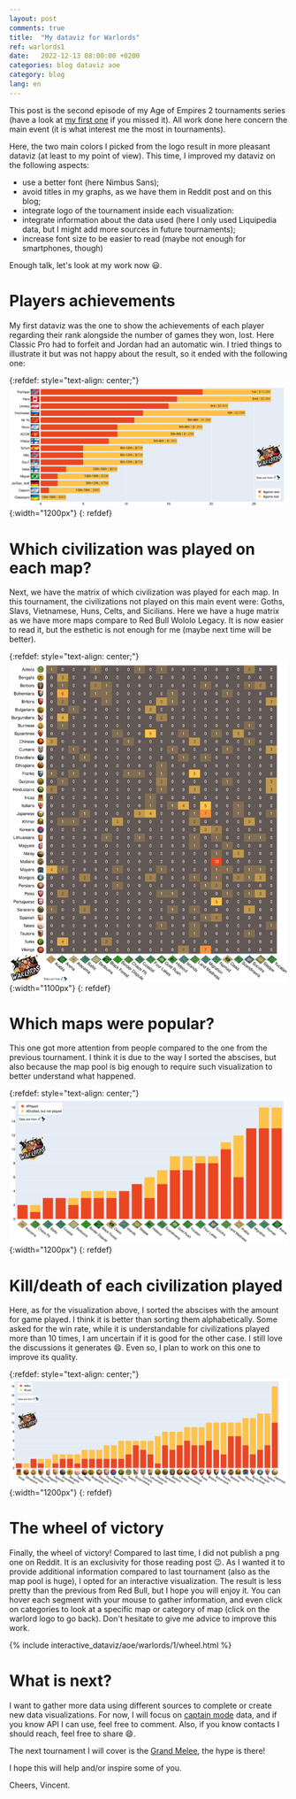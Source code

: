 ```yaml
---
layout: post
comments: true
title:  "My dataviz for Warlords"
ref: warlords1
date:   2022-12-13 08:00:00 +0200
categories: blog dataviz aoe
category: blog
lang: en
---
```


This post is the second episode of my Age of Empires 2 tournaments series (have a look at [my first one](/blog/dataviz/aoe/2022/12/08/redbull-wololo-legacy) if you missed it).
All work done here concern the main event (it is what interest me the most in tournaments).

Here, the two main colors I picked from the logo result in more pleasant dataviz (at least to my point of view).
This time, I improved my dataviz on the following aspects:
- use a better font (here Nimbus Sans);
- avoid titles in my graphs, as we have them in Reddit post and on this blog;
- integrate logo of the tournament inside each visualization:
- integrate information about the data used (here I only used Liquipedia data, but I might add more sources in future tournaments);
- increase font size to be easier to read (maybe not enough for smartphones, though)

Enough talk, let's look at my work now 😃.

# Players achievements
My first dataviz was the one to show the achievements of each player regarding their rank alongside the number of games they won, lost.
Here Classic Pro had to forfeit and Jordan had an automatic win.
I tried things to illustrate it but was not happy about the result, so it ended with the following one:

{:refdef: style="text-align: center;"}
![Players achievements](/assets/images/dataviz/aoe/warlords/1/rank_games.png){:width="1200px"}
{: refdef}

# Which civilization was played on each map?

Next, we have the matrix of which civilization was played for each map.
In this tournament, the civilizations not played on this main event were: Goths, Slavs, Vietnamese, Huns, Celts, and Sicilians.
Here we have a huge matrix as we have more maps compare to Red Bull Wololo Legacy.
It is now easier to read it, but the esthetic is not enough for me (maybe next time will be better).

{:refdef: style="text-align: center;"}
![Which civilization are played on each map?](/assets/images/dataviz/aoe/warlords/1/map_civ_played.png){:width="1100px"}
{: refdef}

# Which maps were popular?

This one got more attention from people compared to the one from the previous tournament.
I think it is due to the way I sorted the abscises, but also because the map pool is big enough to require such visualization to better understand what happened.

{:refdef: style="text-align: center;"}
![Which maps were popular?](/assets/images/dataviz/aoe/warlords/1/maps_played.png){:width="1200px"}
{: refdef}

# Kill/death of each civilization played

Here, as for the visualization above, I sorted the abscises with the amount for game played.
I think it is better than sorting them alphabetically.
Some asked for the win rate, while it is understandable for civilizations played more than 10 times, I am uncertain if it is good for the other case.
I still love the discussions it generates 😄.
Even so, I plan to work on this one to improve its quality.

{:refdef: style="text-align: center;"}
![Kill/death of each played civs](/assets/images/dataviz/aoe/warlords/1/civ_played.png){:width="1200px"}
{: refdef}

# The wheel of victory

Finally, the wheel of victory!
Compared to last time, I did not publish a png one on Reddit.
It is an exclusivity for those reading post 😉.
As I wanted it to provide additional information compared to last tournament (also as the map pool is huge), I opted for an interactive visualization.
The result is less pretty than the previous from Red Bull, but I hope you will enjoy it.
You can hover each segment with your mouse to gather information, and even click on categories to look at a specific map or category of map (click on the warlord logo to go back).
Don't hesitate to give me advice to improve this work.


<div style="width: 1000px; margin: 0 auto;">
    {% include interactive_dataviz/aoe/warlords/1/wheel.html %}
</div>


# What is next?

I want to gather more data using different sources to complete or create new data visualizations.
For now, I will focus on [captain mode](https://www.aoe2cm.net/) data, and if you know API I can use, feel free to comment.
Also, if you know contacts I should reach, feel free to share 😄.

The next tournament I will cover is the [Grand Melee](https://youtu.be/QMApAc6IojQ), the hype is there!

I hope this will help and/or inspire some of you.

Cheers, Vincent.